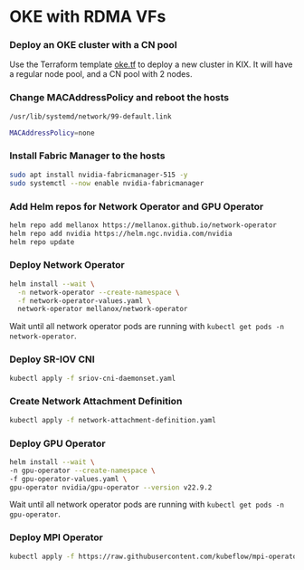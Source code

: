# OKE with RDMA VFs

### Deploy an OKE cluster with a CN pool
Use the Terraform template [oke.tf](https://github.com/OguzPastirmaci/oke-rdma/blob/main/oke.tf) to deploy a new cluster in KIX. It will have a regular node pool, and a CN pool with 2 nodes.

### Change MACAddressPolicy and reboot the hosts

```sh
/usr/lib/systemd/network/99-default.link

MACAddressPolicy=none
```

### Install Fabric Manager to the hosts
```sh
sudo apt install nvidia-fabricmanager-515 -y
sudo systemctl --now enable nvidia-fabricmanager
```

### Add Helm repos for Network Operator and GPU Operator
```sh
helm repo add mellanox https://mellanox.github.io/network-operator
helm repo add nvidia https://helm.ngc.nvidia.com/nvidia
helm repo update
```

### Deploy Network Operator
```sh
helm install --wait \
  -n network-operator --create-namespace \
  -f network-operator-values.yaml \
  network-operator mellanox/network-operator
```

Wait until all network operator pods are running with `kubectl get pods -n network-operator`.

### Deploy SR-IOV CNI
```sh
kubectl apply -f sriov-cni-daemonset.yaml
```

### Create Network Attachment Definition
```sh
kubectl apply -f network-attachment-definition.yaml
```

### Deploy GPU Operator
```sh
helm install --wait \
-n gpu-operator --create-namespace \
-f gpu-operator-values.yaml \
gpu-operator nvidia/gpu-operator --version v22.9.2
```

Wait until all network operator pods are running with `kubectl get pods -n gpu-operator`.

### Deploy MPI Operator
```sh
kubectl apply -f https://raw.githubusercontent.com/kubeflow/mpi-operator/master/deploy/v2beta1/mpi-operator.yaml
```
